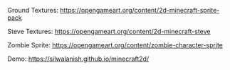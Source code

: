 Ground Textures: https://opengameart.org/content/2d-minecraft-sprite-pack

Steve Textures: https://opengameart.org/content/2d-minecraft-steve

Zombie Sprite: https://opengameart.org/content/zombie-character-sprite

Demo: https://silwalanish.github.io/minecraft2d/
